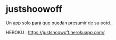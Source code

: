 # justshoowoff

Un app solo para que puedan presumir de su ootd.

HEROKU : 
https://justshoowoff.herokuapp.com/
